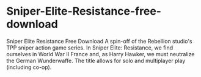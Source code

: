 # Sniper-Elite-Resistance-free-download
Sniper Elite Resistance Free Download A spin-off of the Rebellion studio's TPP sniper action game series. In Sniper Elite: Resistance, we find ourselves in World War II France and, as Harry Hawker, we must neutralize the German Wunderwaffe. The title allows for solo and multiplayer play (including co-op).
